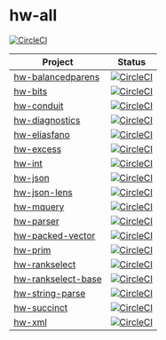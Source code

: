 # hw-all
[![CircleCI](https://circleci.com/gh/haskell-works/hw-all.svg?style=svg)](https://circleci.com/gh/haskell-works/hw-all)

| Project                                                                     | Status                                                                                                                                                                       |
| ---                                                                         | ---                                                                                                                                                                          |
| [hw-balancedparens  ](https://github.com/haskell-works/hw-balancedparens  ) | [![CircleCI](https://circleci.com/gh/haskell-works/hw-balancedparens/tree/0-branch.svg?style=svg   )](https://circleci.com/gh/haskell-works/hw-balancedparens/tree/0-branch  )
| [hw-bits            ](https://github.com/haskell-works/hw-bits            ) | [![CircleCI](https://circleci.com/gh/haskell-works/hw-bits/tree/0-branch.svg?style=svg             )](https://circleci.com/gh/haskell-works/hw-bits/tree/0-branch            )
| [hw-conduit         ](https://github.com/haskell-works/hw-conduit         ) | [![CircleCI](https://circleci.com/gh/haskell-works/hw-conduit/tree/0-branch.svg?style=svg          )](https://circleci.com/gh/haskell-works/hw-conduit/tree/0-branch         )
| [hw-diagnostics     ](https://github.com/haskell-works/hw-diagnostics     ) | [![CircleCI](https://circleci.com/gh/haskell-works/hw-diagnostics/tree/0-branch.svg?style=svg      )](https://circleci.com/gh/haskell-works/hw-diagnostics/tree/0-branch     )
| [hw-eliasfano       ](https://github.com/haskell-works/hw-eliasfano       ) | [![CircleCI](https://circleci.com/gh/haskell-works/hw-eliasfano/tree/0-branch.svg?style=svg        )](https://circleci.com/gh/haskell-works/hw-eliasfano/tree/0-branch       )
| [hw-excess          ](https://github.com/haskell-works/hw-excess          ) | [![CircleCI](https://circleci.com/gh/haskell-works/hw-excess/tree/0-branch.svg?style=svg           )](https://circleci.com/gh/haskell-works/hw-excess/tree/0-branch          )
| [hw-int             ](https://github.com/haskell-works/hw-int             ) | [![CircleCI](https://circleci.com/gh/haskell-works/hw-int/tree/0-branch.svg?style=svg              )](https://circleci.com/gh/haskell-works/hw-int/tree/0-branch             )
| [hw-json            ](https://github.com/haskell-works/hw-json            ) | [![CircleCI](https://circleci.com/gh/haskell-works/hw-json/tree/0-branch.svg?style=svg             )](https://circleci.com/gh/haskell-works/hw-json/tree/0-branch            )
| [hw-json-lens       ](https://github.com/haskell-works/hw-json            ) | [![CircleCI](https://circleci.com/gh/haskell-works/hw-json-lens/tree/0-branch.svg?style=svg        )](https://circleci.com/gh/haskell-works/hw-json-lens/tree/0-branch       )
| [hw-mquery          ](https://github.com/haskell-works/hw-mquery          ) | [![CircleCI](https://circleci.com/gh/haskell-works/hw-mquery/tree/0-branch.svg?style=svg           )](https://circleci.com/gh/haskell-works/hw-mquery/tree/0-branch          )
| [hw-parser          ](https://github.com/haskell-works/hw-parser          ) | [![CircleCI](https://circleci.com/gh/haskell-works/hw-parser/tree/0-branch.svg?style=svg           )](https://circleci.com/gh/haskell-works/hw-parser/tree/0-branch          )
| [hw-packed-vector   ](https://github.com/haskell-works/hw-packed-vector   ) | [![CircleCI](https://circleci.com/gh/haskell-works/hw-packed-vector/tree/0-branch.svg?style=svg    )](https://circleci.com/gh/haskell-works/hw-packed-vector/tree/0-branch   )
| [hw-prim            ](https://github.com/haskell-works/hw-prim            ) | [![CircleCI](https://circleci.com/gh/haskell-works/hw-prim/tree/0-branch.svg?style=svg             )](https://circleci.com/gh/haskell-works/hw-prim/tree/0-branch            )
| [hw-rankselect      ](https://github.com/haskell-works/hw-rankselect      ) | [![CircleCI](https://circleci.com/gh/haskell-works/hw-rankselect/tree/0-branch.svg?style=svg       )](https://circleci.com/gh/haskell-works/hw-rankselect/tree/0-branch      )
| [hw-rankselect-base ](https://github.com/haskell-works/hw-rankselect      ) | [![CircleCI](https://circleci.com/gh/haskell-works/hw-rankselect-base/tree/0-branch.svg?style=svg  )](https://circleci.com/gh/haskell-works/hw-rankselect-base/tree/0-branch )
| [hw-string-parse    ](https://github.com/haskell-works/hw-string          ) | [![CircleCI](https://circleci.com/gh/haskell-works/hw-string-parse/tree/0-branch.svg?style=svg     )](https://circleci.com/gh/haskell-works/hw-string-parse/tree/0-branch    )
| [hw-succinct        ](https://github.com/haskell-works/hw-succinct        ) | [![CircleCI](https://circleci.com/gh/haskell-works/hw-succinct/tree/0-branch.svg?style=svg         )](https://circleci.com/gh/haskell-works/hw-succinct/tree/0-branch        )
| [hw-xml             ](https://github.com/haskell-works/hw-xml             ) | [![CircleCI](https://circleci.com/gh/haskell-works/hw-xml/tree/0-branch.svg?style=svg              )](https://circleci.com/gh/haskell-works/hw-xml/tree/0-branch             )
